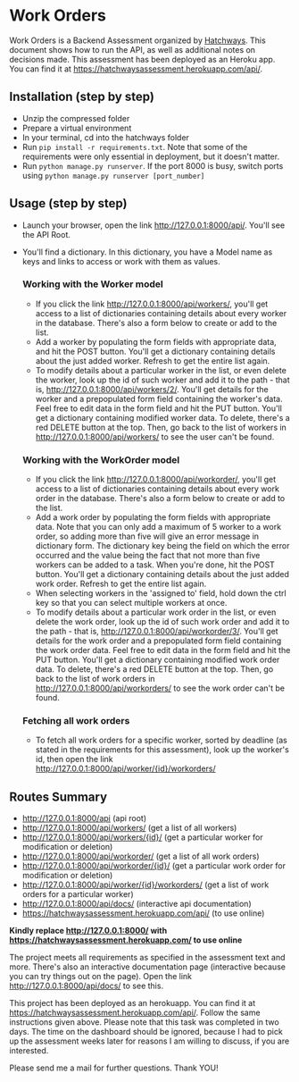 # Work Orders

Work Orders is a Backend Assessment organized by [Hatchways](https://hatchways.io). This document shows how to run the API, as well as additional notes on decisions made. This assessment has been deployed as an Heroku app. You can find it at https://hatchwaysassessment.herokuapp.com/api/. 

## Installation (step by step)
- Unzip the compressed folder
- Prepare a virtual environment
- In your terminal, cd into the hatchways folder
- Run `pip install -r requirements.txt`. Note that some of the requirements were only essential in deployment, but it doesn't matter.
- Run `python manage.py runserver`. If the port 8000 is busy, switch ports using `python manage.py runserver [port_number]`

## Usage (step by step)
- Launch your browser, open the link http://127.0.0.1:8000/api/. You'll see the API Root.
- You'll find a dictionary. In this dictionary, you have a Model name as keys and links to access or work with them as values.
    ### Working with the Worker model
    - If you click the link http://127.0.0.1:8000/api/workers/, you'll get access to a list of dictionaries containing details about every worker in the database. There's also a form below to create or add to the list.
    - Add a worker by populating the form fields with appropriate data, and hit the POST button. You'll get a dictionary containing details about the just added worker. Refresh to get the entire list again.
    - To modify details about a particular worker in the list, or even delete the worker, look up the id of such worker and add it to the path - that is, http://127.0.0.1:8000/api/workers/2/. You'll get details for the worker and a prepopulated form field containing the worker's data. Feel free to edit data in the form field and hit the PUT button. You'll get a dictionary containing modified worker data. To delete, there's a red DELETE button at the top. Then, go back to the list of workers in http://127.0.0.1:8000/api/workers/ to see the user can't be found.
    
    ### Working with the WorkOrder model
    - If you click the link http://127.0.0.1:8000/api/workorder/, you'll get access to a list of dictionaries containing details about every work order in the database. There's also a form below to create or add to the list.
    - Add a work order by populating the form fields with appropriate data. Note that you can only add a maximum of 5 worker to a work order, so adding more than five will give an error message in dictionary form. The dictionary key being the field on which the error occurred and the value being the fact that not more than five workers can be added to a task. When you're done, hit the POST button. You'll get a dictionary containing details about the just added work order. Refresh to get the entire list again. 
    - When selecting workers in the 'assigned to' field, hold down the ctrl key so that you can select multiple workers at once.
    - To modify details about a particular work order in the list, or even delete the work order, look up the id of such work order and add it to the path - that is, http://127.0.0.1:8000/api/workorder/3/. You'll get details for the work order and a prepopulated form field containing the work order data. Feel free to edit data in the form field and hit the PUT button. You'll get a dictionary containing modified work order data. To delete, there's a red DELETE button at the top. Then, go back to the list of work orders in http://127.0.0.1:8000/api/workorders/ to see the work order can't be found.
    
    ### Fetching all work orders
    - To fetch all work orders for a specific worker, sorted by deadline (as stated in the requirements for this assessment), look up the worker's id, then open the link http://127.0.0.1:8000/api/worker/{id}/workorders/

## Routes Summary
- http://127.0.0.1:8000/api (api root)
- http://127.0.0.1:8000/api/workers/ (get a list of all workers)
- http://127.0.0.1:8000/api/workers/{id}/ (get a particular worker for modification or deletion)
- http://127.0.0.1:8000/api/workorder/ (get a list of all work orders)
- http://127.0.0.1:8000/api/workorder/{id}/ (get a particular work order for modification or deletion)
- http://127.0.0.1:8000/api/worker/{id}/workorders/ (get a list of work orders for a particular worker)
- http://127.0.0.1:8000/api/docs/ (interactive api documentation)
- https://hatchwaysassessment.herokuapp.com/api/ (to use online)

**Kindly replace http://127.0.0.1:8000/ with  https://hatchwaysassessment.herokuapp.com/ to use online**

The project meets all requirements as specified in the assessment text and more. There's also an interactive documentation page (interactive because you can try things out on the page). Open the link http://127.0.0.1:8000/api/docs/ to see this.

This project has been deployed as an herokuapp. You can find it at https://hatchwaysassessment.herokuapp.com/api/. Follow the same instructions given above. Please note that this task was completed in two days. The time on the dashboard should be ignored, because I had to pick up the assessment weeks later for reasons I am willing to discuss, if you are interested.

Please send me a mail for further questions. Thank YOU!